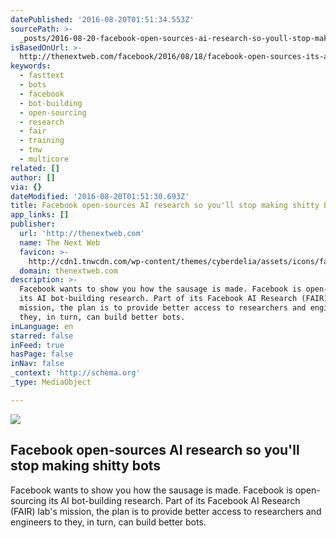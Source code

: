 ```yaml
---
datePublished: '2016-08-20T01:51:34.553Z'
sourcePath: >-
  _posts/2016-08-20-facebook-open-sources-ai-research-so-youll-stop-making-shit.md
isBasedOnUrl: >-
  http://thenextweb.com/facebook/2016/08/18/facebook-open-sources-its-ai-building-research-so-youll-stop-building-shitty-bots/
keywords:
  - fasttext
  - bots
  - facebook
  - bot-building
  - open-sourcing
  - research
  - fair
  - training
  - tnw
  - multicore
related: []
author: []
via: {}
dateModified: '2016-08-20T01:51:30.693Z'
title: Facebook open-sources AI research so you'll stop making shitty bots
app_links: []
publisher:
  url: 'http://thenextweb.com'
  name: The Next Web
  favicon: >-
    http://cdn1.tnwcdn.com/wp-content/themes/cyberdelia/assets/icons/favicon-16x16.png?v=1470647965
  domain: thenextweb.com
description: >-
  Facebook wants to show you how the sausage is made. Facebook is open-sourcing
  its AI bot-building research. Part of its Facebook AI Research (FAIR) lab's
  mission, the plan is to provide better access to researchers and engineers to
  they, in turn, can build better bots.
inLanguage: en
starred: false
inFeed: true
hasPage: false
inNav: false
_context: 'http://schema.org'
_type: MediaObject

---
```

<article style=""><img src="https://imgflo.herokuapp.com/graph/vahj1ThiexotieMo/6cd53db6fcaafcd4e1cd50b2631b002b/noop.jpg?input=http%3A%2F%2Fcdn1.tnwcdn.com%2Fwp-content%2Fblogs.dir%2F1%2Ffiles%2F2016%2F06%2Ffacebook-messenger-stock.jpg" /><h1>Facebook open-sources AI research so you'll stop making shitty bots</h1><p>Facebook wants to show you how the sausage is made. Facebook is open-sourcing its AI bot-building research. Part of its Facebook AI Research (FAIR) lab's mission, the plan is to provide better access to researchers and engineers to they, in turn, can build better bots.</p></article>